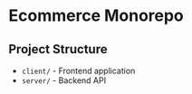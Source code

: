 # Ecommerce Monorepo

## Project Structure
- `client/` - Frontend application
- `server/` - Backend API
